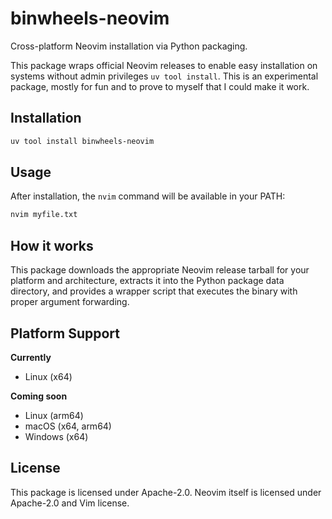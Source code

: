 # binwheels-neovim

Cross-platform Neovim installation via Python packaging.

This package wraps official Neovim releases to enable easy installation on systems without admin privileges `uv tool install`. This is an experimental package, mostly for fun and to prove to myself that I could make it work.

## Installation

```bash
uv tool install binwheels-neovim
```

## Usage
After installation, the `nvim` command will be available in your PATH:

```bash
nvim myfile.txt
```

## How it works


This package downloads the appropriate Neovim release tarball for your platform and architecture, extracts it into the Python package data directory, and provides a wrapper script that executes the binary with proper argument forwarding.

## Platform Support

**Currently**
- Linux (x64)

**Coming soon**
- Linux (arm64)
- macOS (x64, arm64)
- Windows (x64)

## License
This package is licensed under Apache-2.0. Neovim itself is licensed under Apache-2.0 and Vim license.
